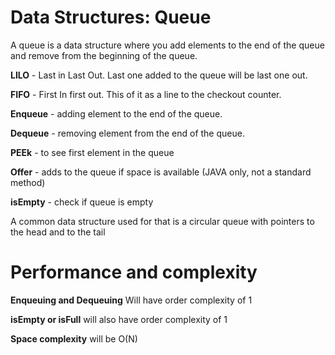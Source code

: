 # Data Structures: Queue

A queue is a data structure where you add elements to the end of the queue
and remove from the beginning of the queue. 


**LILO** - Last in Last Out. Last one added to the queue will be
last one out.

**FIFO** - First In first out. This of it as a line to the checkout counter.

**Enqueue** - adding element to the end of the queue.

**Dequeue** - removing element from the end of the queue.

**PEEk** - to see first element in the queue

**Offer** - adds to the queue if space is available (JAVA only, not a standard method)

**isEmpty** - check if queue is empty

A common data structure used for that is a circular queue with pointers to the head and to the tail


# Performance and complexity

**Enqueuing and Dequeuing** Will have order complexity of 1

**isEmpty or isFull** will also have order complexity of 1

**Space complexity** will be O(N) 

